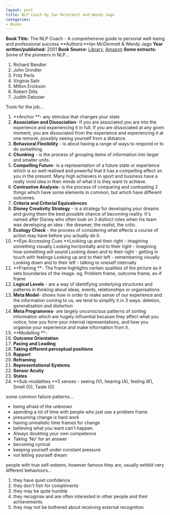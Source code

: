 ```yaml
---
layout: post
title: NLP Coach by Ian McCermott and Wendy Jago
categories:
- Books
---
```


**Book Title:** The NLP Coach - A comprehensive guide to personal well-being and professional success **Authors:**Ian McDermott & Wendy Jago **Year written/published:** 2001 **Book Source:** [Library](http://vistaweb.nlb.gov.sg/cgi-bin/cw_cgi?fullRecord+10924+3002+10943903+3+4), [Amazon](http://www.amazon.com/NLP-Coach-Comprehensive-Well-Being-Professional/dp/074992277X/ref=pd_bbs_sr_1/104-9368817-5179146?ie=UTF8&s=books&qid=1188136104&sr=1-1) **Some extracts:** Some of the pioneers in NLP...
1. Richard Bandler
2. John Grindler
3. Fritz Perls
4. Virginia Satir
5. Milton Erickson
6. Robert Dilts
7. Judith Delozier

Tools for the job...
1. **Anchor **- any stimulus that changes your state
2. **Association and Dissociation**- If you are associated you are into the experience and experiencing it in full. If you are dissociated at any given moment, you are dissociated from the experience and experiencing it at one remove, possibly seeing yourself from a distance.
3. **Behavioral Flexibility** - is about having a range of ways to respond or to do something.
4. **Chunking** - is the process of grouping items of information into larger and smaller units.
5. **Compelling Future**- is a representation of a future state or experience which is so well realised and powerful that it has a compelling effect on you in the present. Many high achievers in sport and business have a really vivid idea in their minds of what it is they want to achieve.
6. **Contrastive Analysis**- is the process of comparing and contrasting 2 things which have some elements in common, but which have different outcomes.
7. **Criteria and Criterial Equivalences**
8. **Disney Creativity Strategy** - is a strategy for developing your dreams and giving them the best possible chance of becoming reality. It's named after Disney who often took on 3 distinct roles when his team was developing an idea : the dreamer, the realist, the critic.
9. **Ecology Check** - the process of considering what effects a course of action may have before you actually do it.
10. **Eye-Accessing Cues **Looking up and their right - imagining something visually Looking horizontally and to their right - imagining how something will sound Looking down and to their right - getting in touch with feelings Looking up and to their left - remembering visually Looking down and to their left - talking to oneself internally
11. **Framing **- The frame highlights certain qualities of the picture as it sets boundaries of the image. eg. Problem frame, outcome frame, as-if frame
12. **Logical Levels** - are a way of identifying underlying structures and patterns in thinking about ideas, events, relationships or organisations.
13. **Meta Model**- shows how in order to make sense of our experience and the information coming to us, we tend to simplify it in 3 ways: deletion, generalisation and distortion
14. **Meta Programmes**- are largely unconscious patterns of sorting information which are hugely influential because they affect what you notice, how you form your internal representations, and how you organise your experience and make information from it.
15. **Modelling **-
16. **Outcome Orientation**
17. **Pacing and Leading**
18. **Taking different perceptual positions**
19. **Rapport**
20. **Reframing**
21. **Representational Systems**
22. **Sensor Acuity**
23. **States**
24. **Sub-modalities **5 senses - seeing (V), hearing (A), feeling (K), Smell (O), Taste (G)

some common failure patterns...
- being afraid of the unknown
- spending a lot of time with people who just use a problem frame
- presuming change is hard work
- having unrealistic time frames for change
- believing what you want can't happen.
- Always doubting your own competence
- Taking 'No' for an answer
- becoming cynical
- keeping yourself under constant pressure
- not letting yourself dream

people with true self-esteem, however famous they are, usually exhibit very different behaviours...
1. they have quiet confidence
2. they don't fish for compliments
3. they may be quite humble
4. they recognise and are often interested in other people and their achievements
5. they may not be bothered about receiving external recognition
